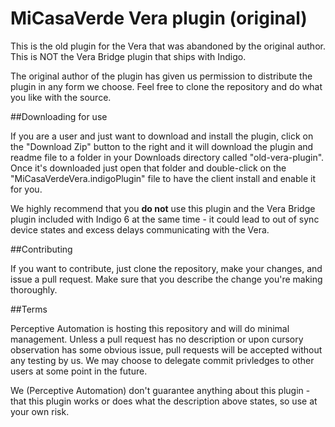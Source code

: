 MiCasaVerde Vera plugin (original)
===============

This is the old plugin for the Vera that was abandoned by the original author. This is NOT the Vera Bridge plugin that ships with Indigo.

The original author of the plugin has given us permission to distribute the plugin in any form we choose. Feel free to clone the repository and do what you like with the source.

##Downloading for use

If you are a user and just want to download and install the plugin, click on the "Download Zip" button to the right and it will download the plugin and readme file to a folder in your Downloads directory called "old-vera-plugin". Once it's downloaded just open that folder and double-click on the "MiCasaVerdeVera.indigoPlugin" file to have the client install and enable it for you.

We highly recommend that you **do not** use this plugin and the Vera Bridge plugin included with Indigo 6 at the same time - it could lead to out of sync device states and excess delays communicating with the Vera.

##Contributing

If you want to contribute, just clone the repository, make your changes, and issue a pull request. Make sure that you describe the change you're making thoroughly. 

##Terms

Perceptive Automation is hosting this repository and will do minimal management. Unless a pull request has no description or upon cursory observation has some obvious issue, pull requests will be accepted without any testing by us. We may choose to delegate commit privledges to other users at some point in the future.

We (Perceptive Automation) don't guarantee anything about this plugin - that this plugin works or does what the description above states, so use at your own risk.